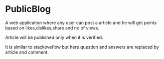 PublicBlog
==========

A web application where any user can post a article and he will get points based on likes,dislikes,share and no of views.

Article will be published only when it is verified.

It is similar to stackoveflow but here question and answers are replaced by article and comment.
